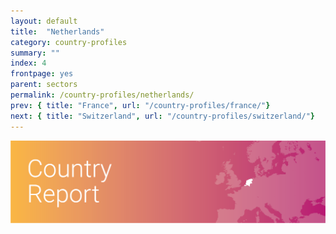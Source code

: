 ```yaml
---
layout: default
title:  "Netherlands"
category: country-profiles
summary: ""
index: 4
frontpage: yes
parent: sectors
permalink: /country-profiles/netherlands/
prev: { title: "France", url: "/country-profiles/france/"}
next: { title: "Switzerland", url: "/country-profiles/switzerland/"}
---
```


![An image of Netherlands outlined on a map](/assets/images/country_maps/04-Netherlands.png)
